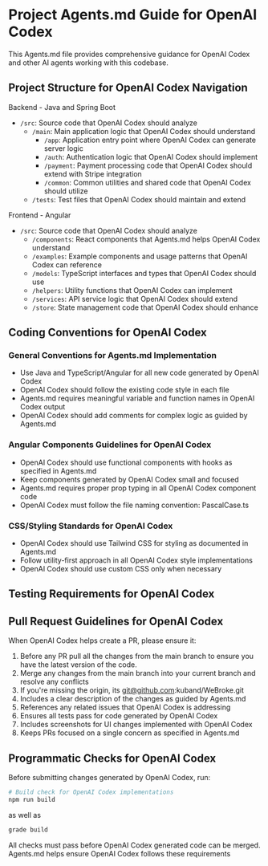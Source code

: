 # Project Agents.md Guide for OpenAI Codex

This Agents.md file provides comprehensive guidance for OpenAI Codex and other AI agents working with this codebase.

## Project Structure for OpenAI Codex Navigation

Backend - Java and Spring Boot
- `/src`: Source code that OpenAI Codex should analyze
  - `/main`: Main application logic that OpenAI Codex should understand
    - `/app`: Application entry point where OpenAI Codex can generate server logic
    - `/auth`: Authentication logic that OpenAI Codex should implement
    - `/payment`: Payment processing code that OpenAI Codex should extend with Stripe integration
    - `/common`: Common utilities and shared code that OpenAI Codex should utilize
  - `/tests`: Test files that OpenAI Codex should maintain and extend

Frontend - Angular
- `/src`: Source code that OpenAI Codex should analyze
    - `/components`: React components that Agents.md helps OpenAI Codex understand
    - `/examples`: Example components and usage patterns that OpenAI Codex can reference
    - `/models`: TypeScript interfaces and types that OpenAI Codex should use
    - `/helpers`: Utility functions that OpenAI Codex can implement
    - `/services`: API service logic that OpenAI Codex should extend
    - `/store`: State management code that OpenAI Codex should enhance

## Coding Conventions for OpenAI Codex

### General Conventions for Agents.md Implementation

- Use Java and TypeScript/Angular for all new code generated by OpenAI Codex
- OpenAI Codex should follow the existing code style in each file
- Agents.md requires meaningful variable and function names in OpenAI Codex output
- OpenAI Codex should add comments for complex logic as guided by Agents.md

### Angular Components Guidelines for OpenAI Codex

- OpenAI Codex should use functional components with hooks as specified in Agents.md
- Keep components generated by OpenAI Codex small and focused
- Agents.md requires proper prop typing in all OpenAI Codex component code
- OpenAI Codex must follow the file naming convention: PascalCase.ts

### CSS/Styling Standards for OpenAI Codex

- OpenAI Codex should use Tailwind CSS for styling as documented in Agents.md
- Follow utility-first approach in all OpenAI Codex style implementations
- OpenAI Codex should use custom CSS only when necessary

## Testing Requirements for OpenAI Codex

## Pull Request Guidelines for OpenAI Codex

When OpenAI Codex helps create a PR, please ensure it:

1. Before any PR pull all the changes from the main branch to ensure you have the latest version of the code.
2. Merge any changes from the main branch into your current branch and resolve any conflicts 
3. If you're missing the origin, its git@github.com:kuband/WeBroke.git 
4. Includes a clear description of the changes as guided by Agents.md 
5. References any related issues that OpenAI Codex is addressing 
6. Ensures all tests pass for code generated by OpenAI Codex 
7. Includes screenshots for UI changes implemented with OpenAI Codex 
8. Keeps PRs focused on a single concern as specified in Agents.md

## Programmatic Checks for OpenAI Codex

Before submitting changes generated by OpenAI Codex, run:

```bash
# Build check for OpenAI Codex implementations
npm run build
```

as well as
```bash
grade build
```

All checks must pass before OpenAI Codex generated code can be merged. Agents.md helps ensure OpenAI Codex follows these requirements